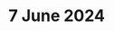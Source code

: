 # 7 June 2024

<div>

<figure><img src="../../.gitbook/assets/Screenshot 2024-06-07 at 10.59.42 PM.png" alt=""><figcaption></figcaption></figure>

 

<figure><img src="../../.gitbook/assets/Screenshot 2024-06-07 at 10.42.57 PM.png" alt=""><figcaption></figcaption></figure>

 

<figure><img src="../../.gitbook/assets/Screenshot 2024-06-07 at 10.33.56 PM.png" alt=""><figcaption></figcaption></figure>

 

<figure><img src="../../.gitbook/assets/Screenshot 2024-06-07 at 10.08.49 PM.png" alt=""><figcaption></figcaption></figure>

 

<figure><img src="../../.gitbook/assets/Screenshot 2024-06-07 at 10.08.48 PM 1.png" alt=""><figcaption></figcaption></figure>

 

<figure><img src="../../.gitbook/assets/Screenshot 2024-06-07 at 10.08.48 PM.png" alt=""><figcaption></figcaption></figure>

 

<figure><img src="../../.gitbook/assets/Screenshot 2024-06-07 at 10.08.46 PM.png" alt=""><figcaption></figcaption></figure>

 

<figure><img src="../../.gitbook/assets/Screenshot 2024-06-07 at 9.56.54 PM.png" alt=""><figcaption></figcaption></figure>

 

<figure><img src="../../.gitbook/assets/Screenshot 2024-06-07 at 9.49.24 PM.png" alt=""><figcaption></figcaption></figure>

 

<figure><img src="../../.gitbook/assets/Screenshot 2024-06-07 at 9.48.17 PM.png" alt=""><figcaption></figcaption></figure>

 

<figure><img src="../../.gitbook/assets/Screenshot 2024-06-07 at 4.40.03 PM.png" alt=""><figcaption></figcaption></figure>

 

<figure><img src="../../.gitbook/assets/Screenshot 2024-06-07 at 4.35.25 PM.png" alt=""><figcaption></figcaption></figure>

 

<figure><img src="../../.gitbook/assets/Screenshot 2024-06-07 at 2.29.18 PM.png" alt=""><figcaption></figcaption></figure>

 

<figure><img src="../../.gitbook/assets/Screenshot 2024-06-07 at 1.07.08 PM.png" alt=""><figcaption></figcaption></figure>

 

<figure><img src="../../.gitbook/assets/Screenshot 2024-06-07 at 11.52.59 AM.png" alt=""><figcaption></figcaption></figure>

 

<figure><img src="../../.gitbook/assets/Screenshot 2024-06-07 at 11.25.17 AM.png" alt=""><figcaption></figcaption></figure>

 

<figure><img src="../../.gitbook/assets/Screenshot 2024-06-07 at 10.03.00 AM.png" alt=""><figcaption></figcaption></figure>

 

<figure><img src="../../.gitbook/assets/Screenshot 2024-06-07 at 9.57.53 AM.png" alt=""><figcaption></figcaption></figure>

 

<figure><img src="../../.gitbook/assets/Screenshot 2024-06-07 at 12.40.26 AM.png" alt=""><figcaption></figcaption></figure>

 

<figure><img src="../../.gitbook/assets/Screenshot 2024-06-07 at 12.24.04 AM.png" alt=""><figcaption></figcaption></figure>

</div>
